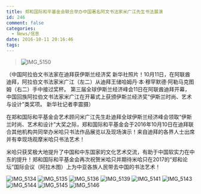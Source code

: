 ```yaml
---
title: 郑和国际和平基金会联合举办中国著名阿文书法家米广江先生书法展演
id: 246
comment: false
categories:
  - News/信息
date: 2016-10-11 20:16:46
tags:
---
```


> ![IMG_5150](http://zhengheforum.github.io/uploads/2016/10/IMG_5150-300x206.jpg)

（中国阿拉伯文书法家在迪拜获伊斯兰经济奖 新华社照片！10月11日，在阿联酋迪拜，阿拉伯文书法家米广江（左二）从迪拜王储哈姆丹·本·穆罕默德·阿勒马克图姆（右二）手中接过奖杯。 第三届全球伊斯兰经济峰会11日在阿联酋迪拜开幕，中国回族阿拉伯文书法家米广江在开幕式上获颁伊斯兰经济奖“伊斯兰时尚、艺术与设计”类奖项。 新华社记者李震摄）

在郑和国际和平基金会艺术顾问米广江先生赴迪拜全球伊斯兰经济峰会领取“伊斯兰时尚、艺术和设计”大奖之际，郑和国际和平基金会于2016年10月10日在迪拜联合其他机构共同举办米哈只书法作品展览以及现场演示！来自迪拜的各界人士出席并有幸现场观摩米哈只书法艺术！

米哈只获奖极大地提升了中国和中东国家的文化艺术交流，有助于中国软实力在中东的提升！郑和国际和平基金会再次祝贺米哈只并期待米哈只在2017的“郑和论坛”国际会议（阿拉木图）上为中亚各族人民带去中国的书法艺术！

![IMG_5134](http://zhengheforum.github.io/uploads/2016/10/IMG_5134-300x200.jpg) ![IMG_5135](http://zhengheforum.github.io/uploads/2016/10/IMG_5135-300x200.jpg) ![IMG_5136](http://zhengheforum.github.io/uploads/2016/10/IMG_5136-300x200.jpg) ![IMG_5139](http://zhengheforum.github.io/uploads/2016/10/IMG_5139-300x200.jpg) ![IMG_5141](http://zhengheforum.github.io/uploads/2016/10/IMG_5141-300x200.jpg) ![IMG_5143](http://zhengheforum.github.io/uploads/2016/10/IMG_5143-300x200.jpg) ![IMG_5144](http://zhengheforum.github.io/uploads/2016/10/IMG_5144-300x225.jpg) ![IMG_5145](http://zhengheforum.github.io/uploads/2016/10/IMG_5145-300x225.jpg) ![IMG_5146](http://zhengheforum.github.io/uploads/2016/10/IMG_5146-300x225.jpg)
